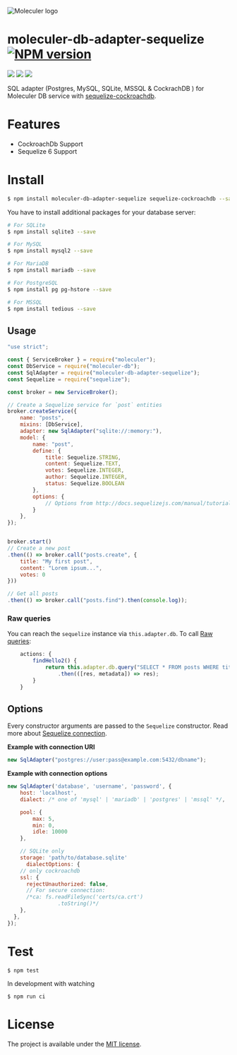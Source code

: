 ![Moleculer logo](https://res.cloudinary.com/dqr3haveu/image/upload/v1637382763/cockroachdb-moleculer-banner_db02cp.png)

# moleculer-db-adapter-sequelize [![NPM version](https://img.shields.io/npm/v/@indevweb/moleculer-db-adapter-sequelize.svg)](https://www.npmjs.com/package/@indevweb/moleculer-db-adapter-sequelizee)

![](https://img.shields.io/github/issues/devalexandre/moleculer-db-adapter-sequelize)
![](https://img.shields.io/github/forks/devalexandre/moleculer-db-adapter-sequelize)
![](https://img.shields.io/github/stars/devalexandre/moleculer-db-adapter-sequelize)

SQL adapter (Postgres, MySQL, SQLite, MSSQL & CockrachDB ) for Moleculer DB service with [sequelize-cockroachdb](https://github.com/cockroachdb/sequelize-cockroachdb).

# Features
- CockroachDb Support
- Sequelize 6 Support

# Install

```bash
$ npm install moleculer-db-adapter-sequelize sequelize-cockroachdb --save
```

You have to install additional packages for your database server:
```bash
# For SQLite
$ npm install sqlite3 --save

# For MySQL
$ npm install mysql2 --save

# For MariaDB
$ npm install mariadb --save

# For PostgreSQL
$ npm install pg pg-hstore --save

# For MSSQL
$ npm install tedious --save
```

## Usage

```js
"use strict";

const { ServiceBroker } = require("moleculer");
const DbService = require("moleculer-db");
const SqlAdapter = require("moleculer-db-adapter-sequelize");
const Sequelize = require("sequelize");

const broker = new ServiceBroker();

// Create a Sequelize service for `post` entities
broker.createService({
    name: "posts",
    mixins: [DbService],
    adapter: new SqlAdapter("sqlite://:memory:"),
    model: {
        name: "post",
        define: {
            title: Sequelize.STRING,
            content: Sequelize.TEXT,
            votes: Sequelize.INTEGER,
            author: Sequelize.INTEGER,
            status: Sequelize.BOOLEAN
        },
        options: {
            // Options from http://docs.sequelizejs.com/manual/tutorial/models-definition.html
        }
    },
});


broker.start()
// Create a new post
.then(() => broker.call("posts.create", {
    title: "My first post",
    content: "Lorem ipsum...",
    votes: 0
}))

// Get all posts
.then(() => broker.call("posts.find").then(console.log));
```

### Raw queries
You can reach the `sequelize` instance via `this.adapter.db`. To call [Raw queries](http://docs.sequelizejs.com/manual/raw-queries.html):

```js
    actions: {
        findHello2() {
            return this.adapter.db.query("SELECT * FROM posts WHERE title = 'Hello 2' LIMIT 1")
                .then(([res, metadata]) => res);
        }
    }
```

## Options
Every constructor arguments are passed to the `Sequelize` constructor. Read more about [Sequelize connection](http://docs.sequelizejs.com/manual/installation/getting-started.html).

**Example with connection URI**
```js
new SqlAdapter("postgres://user:pass@example.com:5432/dbname");
```

**Example with connection options**
```js
new SqlAdapter('database', 'username', 'password', {
    host: 'localhost',
    dialect: /* one of 'mysql' | 'mariadb' | 'postgres' | 'mssql' */,

    pool: {
        max: 5,
        min: 0,
        idle: 10000
    },

    // SQLite only
    storage: 'path/to/database.sqlite'
      dialectOptions: {
    // only cockroachdb      
    ssl: {
      rejectUnauthorized: false,
      // For secure connection:
      /*ca: fs.readFileSync('certs/ca.crt')
                .toString()*/
    },
  },
});
```

# Test
```
$ npm test
```

In development with watching

```
$ npm run ci
```

# License
The project is available under the [MIT license](https://tldrlegal.com/license/mit-license).


